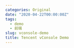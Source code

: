 ```yaml
---
categories: Original
date: "2020-04-22T00:00:00Z"
tags:
  - demo
  - 前端
slug: vconsole-demo
title: Tencent vConsole Demo
---
```


<script src="https://fastly.jsdelivr.net/gh/Tencent/vConsole/dist/vconsole.min.js"></script>
<script>
  // 初始化
  var vConsole = new VConsole();
  console.log('Hello world');
</script>
